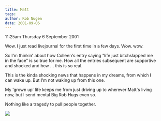 ```yaml
---
title: Matt
tags: 
author: Rob Nugen
date: 2001-09-06
---
```


<p class=date>11:25am Thursday 6 September 2001</p>

<p>Wow.  I just read livejournal for the first time in
a few days.  Wow.  wow.</p>

<p>So I'm thinkin' about how Colleen's entry saying
"life just bitchslapped me in the face" is so true for
me.  How all the entries subsequent are supportive and
shocked and how ... this is so real.</p>

<p>This is the kinda shocking news that happens in my
dreams, from which I can wake up.  But I'm not waking
up from this one.</p>

<p>My 'grown up' life keeps me from just driving up to
wherever Matt's living now, but I send mental Big Rob
Hugs even so.</p>

<p>Nothing like a tragedy to pull people together.</p>

<p><img src="/images/rob/wL-ROB.gif"/></p>
